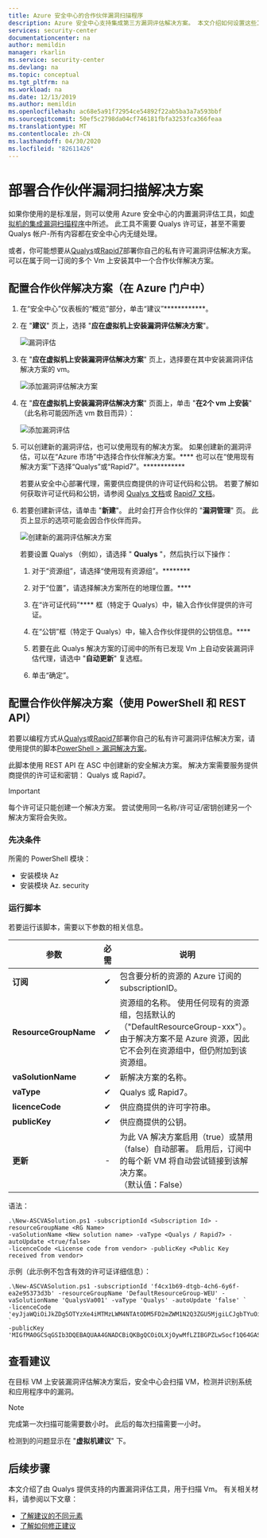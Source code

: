 ```yaml
---
title: Azure 安全中心的合作伙伴漏洞扫描程序
description: Azure 安全中心支持集成第三方漏洞评估解决方案。 本文介绍如何设置这些工具。
services: security-center
documentationcenter: na
author: memildin
manager: rkarlin
ms.service: security-center
ms.devlang: na
ms.topic: conceptual
ms.tgt_pltfrm: na
ms.workload: na
ms.date: 12/13/2019
ms.author: memildin
ms.openlocfilehash: ac68e5a91f72954ce54892f22ab5ba3a7a593bbf
ms.sourcegitcommit: 50ef5c2798da04cf746181fbfa3253fca366feaa
ms.translationtype: MT
ms.contentlocale: zh-CN
ms.lasthandoff: 04/30/2020
ms.locfileid: "82611426"
---
```

# <a name="deploying-a-partner-vulnerability-scanning-solution"></a>部署合作伙伴漏洞扫描解决方案

如果你使用的是标准层，则可以使用 Azure 安全中心的内置漏洞评估工具，如[虚拟机的集成漏洞扫描程序](built-in-vulnerability-assessment.md)中所述。 此工具不需要 Qualys 许可证，甚至不需要 Qualys 帐户-所有内容都在安全中心内无缝处理。

或者，你可能想要从[Qualys](https://www.qualys.com/lp/azure)或[Rapid7](https://www.rapid7.com/products/insightvm/)部署你自己的私有许可漏洞评估解决方案。 可以在属于同一订阅的多个 Vm 上安装其中一个合作伙伴解决方案。

## <a name="configuring-a-partner-solution-in-the-azure-portal"></a>配置合作伙伴解决方案（在 Azure 门户中）

1. 在“安全中心”仪表板的“概览”部分，单击“建议”************。

1. 在 "**建议**" 页上，选择 "**应在虚拟机上安装漏洞评估解决方案**"。

    ![漏洞评估](./media/security-center-vulnerability-assessment-recommendations/security-center-vulnerability-assessment-fig1-new.png)

1. 在 "**应在虚拟机上安装漏洞评估解决方案**" 页上，选择要在其中安装漏洞评估解决方案的 vm。

    ![添加漏洞评估解决方案](./media/security-center-vulnerability-assessment-recommendations/security-center-vulnerability-assessment-fig2-new.png)

1. 在 "**应在虚拟机上安装漏洞评估解决方案**" 页面上，单击 "**在2个 vm 上安装**" （此名称可能因所选 vm 数目而异）：

    ![添加漏洞评估](./media/security-center-vulnerability-assessment-recommendations/security-center-vulnerability-assessment-fig3-new.png)

1. 可以创建新的漏洞评估，也可以使用现有的解决方案。 如果创建新的漏洞评估，可以在“Azure 市场”中选择合作伙伴解决方案。**** 也可以在“使用现有解决方案”下选择“Qualys”或“Rapid7”。************

    若要从安全中心部署代理，需要供应商提供的许可证代码和公钥。 若要了解如何获取许可证代码和公钥，请参阅 [Qualys 文档](https://community.qualys.com/docs/DOC-5823-deploying-qualys-cloud-agents-from-microsoft-azure-security-center)或 [Rapid7 文档](https://insightvm.help.rapid7.com/docs/azure-security-center)。


1. 若要创建新评估，请单击 "**新建**"。 此时会打开合作伙伴的 "**漏洞管理**" 页。 此页上显示的选项可能会因合作伙伴而异。

    ![创建新的漏洞评估解决方案](./media/security-center-vulnerability-assessment-recommendations/security-center-vulnerability-assessment-fig4-new.png)

    若要设置 Qualys （例如），请选择 " **Qualys** "，然后执行以下操作：
    
    1. 对于“资源组”，请选择“使用现有资源组”。********
    
    1. 对于“位置”，请选择解决方案所在的地理位置。****
    
    1. 在“许可证代码”**** 框（特定于 Qualys）中，输入合作伙伴提供的许可证。
    
    1. 在“公钥”框（特定于 Qualys）中，输入合作伙伴提供的公钥信息。****
    
    1. 若要在此 Qualys 解决方案的订阅中的所有已发现 Vm 上自动安装漏洞评估代理，请选中 "**自动更新**" 复选框。
    
    1. 单击“确定”。 


## <a name="configuring-a-partner-solution-using-powershell-and-the-rest-api"></a>配置合作伙伴解决方案（使用 PowerShell 和 REST API）

若要以编程方式从[Qualys](https://www.qualys.com/lp/azure)或[Rapid7](https://www.rapid7.com/products/insightvm/)部署你自己的私有许可漏洞评估解决方案，请使用提供的脚本[PowerShell > 漏洞解决方案](https://github.com/Azure/Azure-Security-Center/tree/master/Powershell%20scripts/Vulnerability%20Solution)。 

此脚本使用 REST API 在 ASC 中创建新的安全解决方案。 解决方案需要服务提供商提供的许可证和密钥： Qualys 或 Rapid7。

> [!IMPORTANT] 
> 每个许可证只能创建一个解决方案。 尝试使用同一名称/许可证/密钥创建另一个解决方案将会失败。

### <a name="prerequisites"></a>先决条件

所需的 PowerShell 模块：

- 安装模块 Az
- 安装模块 Az. security

### <a name="running-the-script"></a>运行脚本

若要运行该脚本，需要以下参数的相关信息。

| **参数** | **必需** | **说明** |
|----|:----:|----|
|**订阅**|✔|包含要分析的资源的 Azure 订阅的 subscriptionID。|
|**ResourceGroupName**|✔|资源组的名称。 使用任何现有的资源组，包括默认的（"DefaultResourceGroup-xxx"）。 由于解决方案不是 Azure 资源，因此它不会列在资源组中，但仍附加到该资源组。|
|**vaSolutionName**|✔|新解决方案的名称。|
|**vaType**|✔|Qualys 或 Rapid7。|
|**licenceCode**|✔|供应商提供的许可字符串。|
|**publicKey**|✔|供应商提供的公钥。|
|**更新**|-|为此 VA 解决方案启用（true）或禁用（false）自动部署。 启用后，订阅中的每个新 VM 将自动尝试链接到该解决方案。<br/>（默认值：False）|


语法：

```
.\New-ASCVASolution.ps1 -subscriptionId <Subscription Id> -resourceGroupName <RG Name>
-vaSolutionName <New solution name> -vaType <Qualys / Rapid7> -autoUpdate <true/false>
-licenceCode <License code from vendor> -publicKey <Public Key received from vendor>
```

示例（此示例不包含有效的许可证详细信息）：

```
.\New-ASCVASolution.ps1 -subscriptionId 'f4cx1b69-dtgb-4ch6-6y6f-ea2e95373d3b' -resourceGroupName 'DefaultResourceGroup-WEU' -vaSolutionName 'QualysVa001' -vaType 'Qualys' -autoUpdate 'false' `
-licenceCode 'eyJjaWQiOiJkZDg5OTYzXe4iMTMzLWM4NTAtODM5FD2mZWM1N2Q3ZGU5MjgiLCJgbTYuOiIyMmM5NDg3MS1lNTVkLTQ1OGItYjhlMC03OTRhMmM3YWM1ZGQiLCJwd3NVcmwiOiJodHRwczovL3FhZ3B1YmxpYy1wMDEuaW50LnF1YWx5cy5jb20vQ2xvdSKJY6VudC8iLCJwd3NQb3J0IjoiNDQzIn0=' `
-publicKey 'MIGfMA0GCSqGSIb3DQEBAQUAA4GNADCBiQKBgQCOiOLXjOywMfLZIBGPZLwSocf1Q64GASLK9OHFEmanBl1nkJhZDrZ4YD5lM98fThYbAx1Rde2iYV1ze/wDlX4cIvFAyXuN7HbdkeIlBl6vWXEBZpUU17bOdJOUGolzEzNBhtxi/elEZLghq9Chmah82me/okGMIhJJsCiTtglVQIDAQAB'
```


## <a name="review-the-recommendation"></a>查看建议
在目标 VM 上安装漏洞评估解决方案后，安全中心会扫描 VM，检测并识别系统和应用程序中的漏洞。

> [!NOTE]
> 完成第一次扫描可能需要数小时。 此后的每次扫描需要一小时。

检测到的问题显示在 "**虚拟机建议**" 下。

## <a name="next-steps"></a>后续步骤

本文介绍了由 Qualys 提供支持的内置漏洞评估工具，用于扫描 Vm。 有关相关材料，请参阅以下文章：

- [了解建议的不同元素](security-center-recommendations.md)
- [了解如何修正建议](security-center-remediate-recommendations.md)